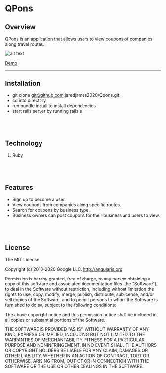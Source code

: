 # QPons

## Overview

QPons is an application that allows users to view coupons of companies along travel routes.

![alt text](https://media.giphy.com/media/BuWyCEWoQizBQC1ZtZ/giphy.gif)

[Demo](https://vimeo.com/481319614)
<br/>

---

## Installation

- git clone git@github.com:jaredjames2020/Qpons.git
- cd into directory
- run bundle install to install dependencies
- start rails server by running rails s

## <br/>

## Technology

1. Ruby

## <br/>

## Features

- Sign up to become a user.
- View coupons from companies along specific routes.
- Search for coupons by business type.
- Business owners can post coupons for their business and users to view.

## <br/>

## License

The MIT License

Copyright (c) 2010-2020 Google LLC. http://angularjs.org

Permission is hereby granted, free of charge, to any person obtaining a copy
of this software and associated documentation files (the "Software"), to deal
in the Software without restriction, including without limitation the rights
to use, copy, modify, merge, publish, distribute, sublicense, and/or sell
copies of the Software, and to permit persons to whom the Software is
furnished to do so, subject to the following conditions:

The above copyright notice and this permission notice shall be included in
all copies or substantial portions of the Software.

THE SOFTWARE IS PROVIDED "AS IS", WITHOUT WARRANTY OF ANY KIND, EXPRESS OR
IMPLIED, INCLUDING BUT NOT LIMITED TO THE WARRANTIES OF MERCHANTABILITY,
FITNESS FOR A PARTICULAR PURPOSE AND NONINFRINGEMENT. IN NO EVENT SHALL THE
AUTHORS OR COPYRIGHT HOLDERS BE LIABLE FOR ANY CLAIM, DAMAGES OR OTHER
LIABILITY, WHETHER IN AN ACTION OF CONTRACT, TORT OR OTHERWISE, ARISING FROM,
OUT OF OR IN CONNECTION WITH THE SOFTWARE OR THE USE OR OTHER DEALINGS IN
THE SOFTWARE.

## <br/>
